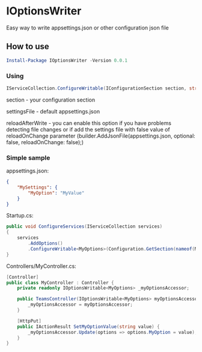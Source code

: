 # IOptionsWriter

Easy way to write appsettings.json or other configuration json file

## How to use

```powershell
Install-Package IOptionsWriter -Version 0.0.1
```

### Using

```c#
IServiceCollection.ConfigureWritable(IConfigurationSection section, string settingsFile = "appsettings.json", bool reloadAfterWrite = false)
```

section - your configuration section

settingsFile - default appsettings.json

reloadAfterWrite - you can enable this option if you have problems detecting file changes or if add the settings file with false value of reloadOnChange parameter (builder.AddJsonFile(appsettings.json, optional: false, reloadOnChange: false);)

### Simple sample

appsettings.json:

```JSON
{
    "MySettings": {
        "MyOption": "MyValue"
    }
}
```

Startup.cs:

```c#
public void ConfigureServices(IServiceCollection services)
{
    services
        .AddOptions()
        .ConfigureWritable<MyOptions>(Configuration.GetSection(nameof(MySettings)));
}
```

Controllers/MyController.cs:

```c#
[Controller]
public class MyController : Controller {
    private readonly IOptionsWritable<MyOptions> _myOptionsAccessor;

    public TeamsController(IOptionsWritable<MyOptions> myOptionsAccessor) {
        _myOptionsAccessor = myOptionsAccessor;
    }

    [HttpPut]
    public IActionResult SetMyOptionValue(string value) {
        _myOptionsAccessor.Update(options => options.MyOption = value);
    }
}

```
